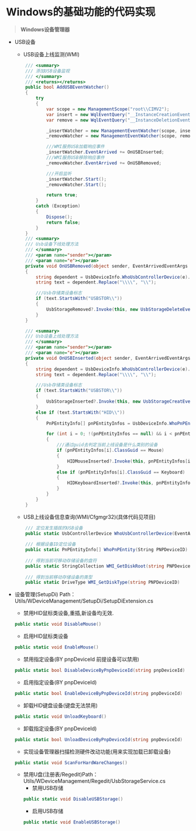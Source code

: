 # Windows的基础功能的代码实现

> **Windows设备管理器**
 - USB设备
    - USB设备上线监测(WMI)
    ```C#
        /// <summary>
        /// 添加USB设备监视
        /// </summary>
        /// <returns></returns>
        public bool AddUSBEventWatcher()
        {
            try
            {
                var scope = new ManagementScope("root\\CIMV2");
                var insert = new WqlEventQuery("__InstanceCreationEvent", TimeSpan.FromSeconds(1), "TargetInstance isa 'Win32_USBControllerDevice'");
                var remove = new WqlEventQuery("__InstanceDeletionEvent", TimeSpan.FromSeconds(1), "TargetInstance isa 'Win32_USBControllerDevice'");

                _insertWatcher = new ManagementEventWatcher(scope, insert);
                _removeWatcher = new ManagementEventWatcher(scope, remove);

                ///WMI服务USB加载响应事件
                _insertWatcher.EventArrived += OnUSBInserted;
                ///WMI服务USB移除响应事件
                _removeWatcher.EventArrived += OnUSBRemoved;

                ///开启监听
                _insertWatcher.Start();
                _removeWatcher.Start();

                return true;
            }
            catch (Exception)
            {
                Dispose();
                return false;
            }
        }
        /// <summary>
        /// Usb设备下线处理方法
        /// </summary>
        /// <param name="sender"></param>
        /// <param name="e"></param>
        private void OnUSBRemoved(object sender, EventArrivedEventArgs e)
        {
            string dependent = UsbDeviceInfo.WhoUsbControllerDevice(e).Dependent;
            string text = dependent.Replace("\\\\", "\\");

            ///Usb存储类设备标志
            if (text.StartsWith("USBSTOR\\"))
            {
                UsbStorageRemoved?.Invoke(this, new UsbStorageDeleteEventArgs(text));
            }
        }

        /// <summary>
        /// Usb设备上线处理方法
        /// </summary>
        /// <param name="sender"></param>
        /// <param name="e"></param>
        private void OnUSBInserted(object sender, EventArrivedEventArgs e)
        {
            string dependent = UsbDeviceInfo.WhoUsbControllerDevice(e).Dependent;
            string text = dependent.Replace("\\\\", "\\");

            ///Usb存储类设备标志
            if (text.StartsWith("USBSTOR\\"))
            {
                UsbStorageInserted?.Invoke(this, new UsbStorageCreatEventArgs(text, dependent));
            }
            else if (text.StartsWith("HID\\"))
            {
                PnPEntityInfo[] pnPEntityInfos = UsbDeviceInfo.WhoPnPEntity(text);

                for (int i = 0; !(pnPEntityInfos == null) && i < pnPEntityInfos.Length; i++)
                {
                    ///通过guid去判定当前上线设备是什么类别的设备
                    if (pnPEntityInfos[i].ClassGuid == Mouse)
                    {
                        HIDMouseInserted?.Invoke(this, pnPEntityInfos[i]);
                    }
                    else if (pnPEntityInfos[i].ClassGuid == Keyboard)
                    {
                        HIDKeyboardInserted?.Invoke(this, pnPEntityInfos[i]);
                    }
                }
            }
        }
    ```
    - USB上线设备信息查询(WMI/Cfgmgr32)(具体代码见项目)
    ```C#
        /// 定位发生插拔的USB设备
        public static UsbControllerDevice WhoUsbControllerDevice(EventArrivedEventArgs e)
        
        /// 根据设备ID定位设备
        public static PnPEntityInfo[] WhoPnPEntity(String PNPDeviceID)
        
        /// 得到当前可移动存储设备的盘符
        public static StringCollection WMI_GetDiskRoot(string PNPDeviceID)
        
        /// 得到当前移动存储设备的类型
        public static DriveType WMI_GetDiskType(string PNPDeviceID)
    ```
 - 设备管理(SetupDi) Path：Utils/WDeviceManagement/SetupDi/SetupDiExtension.cs
    - 禁用HID鼠标类设备,重插,新设备均无效. 
    ```C# 
    public static void DisableMouse()
    ```
    - 启用HID鼠标类设备 
    ```C# 
    public static void EnableMouse()
    ```
    - 禁用指定设备(BY pnpDeviceId 前提设备可以禁用) 
    ```C# 
    public static bool DisableDeviceByPnpDeviceId(string pnpDeviceId) 
    ```
    - 启用指定设备(BY pnpDeviceId) 
    ```C# 
    public static bool EnableDeviceByPnpDeviceId(string pnpDeviceId) 
    ```
    - 卸载HID键盘设备(键盘无法禁用) 
    ```C# 
    public static void UnloadKeyboard() 
    ```
    - 卸载指定设备(BY pnpDeviceId)
    ```C# 
    public static bool UnloadDeviceByPnpDeviceId(string pnpDeviceId) 
    ```
    - 实现设备管理器扫描检测硬件改动功能(用来实现加载已卸载设备) 
    ```C# 
    public static void ScanForHardWareChanges() 
    ```
    
    - 禁用U盘(注册表/Regedit)Path：Utils/WDeviceManagement/Regedit/UsbStorageService.cs
       - 禁用USB存储
      ```C# 
      public static void DisableUSBStorage()
      ```
       - 启用USB存储
      ```C# 
      public static void EnableUSBStorage()
      ```
   
